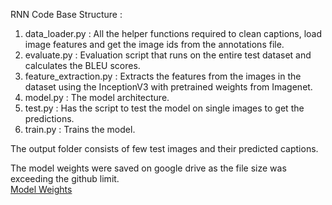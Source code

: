 RNN Code Base Structure :  

1. data_loader.py : All the helper functions required to clean captions, load image features and get the image ids from the annotations file.  
2. evaluate.py : Evaluation script that runs on the entire test dataset and calculates the BLEU scores.  
3. feature_extraction.py : Extracts the features from the images in the dataset using the InceptionV3 with pretrained weights from Imagenet.  
4. model.py : The model architecture.  
5. test.py : Has the script to test the model on single images to get the predictions.  
6. train.py : Trains the model.

The output folder consists of few test images and their predicted captions.  

The model weights were saved on google drive as the file size was exceeding the github limit.  
[Model Weights](https://drive.google.com/drive/folders/1XjiCD8myubTP5rMH38FVGbuLdLmKtr6x?usp=drive_link)

